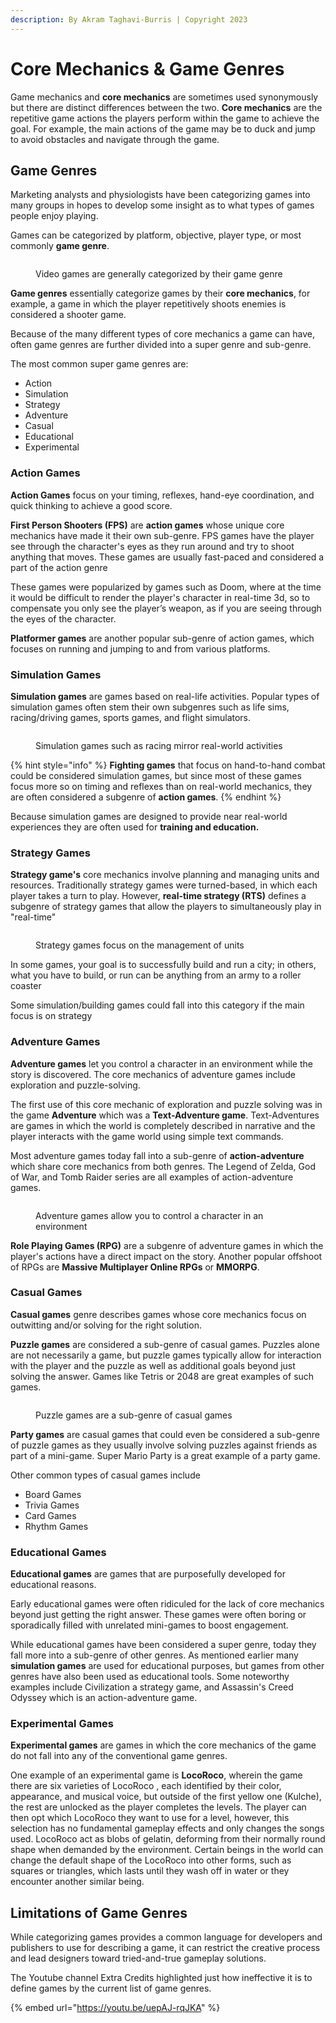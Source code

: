 ```yaml
---
description: By Akram Taghavi-Burris | Copyright 2023
---
```


# Core Mechanics & Game Genres

Game mechanics and **core mechanics** are sometimes used synonymously but there are distinct differences between the two. **Core mechanics** are the repetitive game actions the players perform within the game to achieve the goal. For example, the main actions of the game may be to duck and jump to avoid obstacles and navigate through the game.

## Game Genres

Marketing analysts and physiologists have been categorizing games into many groups in hopes to develop some insight as to what types of games people enjoy playing.

Games can be categorized by platform, objective, player type, or most commonly **game genre**.&#x20;

<figure><img src="https://images.unsplash.com/photo-1511512578047-dfb367046420?crop=entropy&#x26;cs=tinysrgb&#x26;fm=jpg&#x26;ixid=MnwxOTcwMjR8MHwxfHNlYXJjaHw5fHx2aWRlbyUyMGdhbWVzfGVufDB8fHx8MTY3NTAzMjM3Ng&#x26;ixlib=rb-4.0.3&#x26;q=80" alt=""><figcaption><p>Video games are generally categorized by their game genre</p></figcaption></figure>

**Game genres** essentially categorize games by their **core mechanics**, for example, a game in which the player repetitively shoots enemies is considered a shooter game.&#x20;

Because of the many different types of core mechanics a game can have, often game genres are further divided into a super genre and sub-genre.&#x20;

The most common super game genres are:&#x20;

* Action&#x20;
* Simulation&#x20;
* Strategy&#x20;
* Adventure
* Casual
* Educational
* Experimental

### Action Games&#x20;

**Action Games** focus on your timing, reflexes, hand-eye coordination, and quick thinking to achieve a good score.

**First Person Shooters (FPS)** are **action games** whose unique core mechanics have made it their own sub-genre. FPS games have the player see through the character's eyes as they run around and try to shoot anything that moves. These games are usually fast-paced and considered a part of the action genre&#x20;

These games were popularized by games such as Doom, where at the time it would be difficult to render the player's character in real-time 3d, so to compensate you only see the player’s weapon, as if you are seeing through the eyes of the character.

**Platformer games** are another popular sub-genre of action games, which focuses on running and jumping to and from various platforms.&#x20;

### Simulation Games

**Simulation games** are games based on real-life activities. Popular types of simulation games often stem their own subgenres such as life sims, racing/driving games, sports games, and flight simulators.&#x20;

<figure><img src="https://images.unsplash.com/photo-1620855522342-de6d0ad7c3d7?crop=entropy&#x26;cs=tinysrgb&#x26;fm=jpg&#x26;ixid=MnwxOTcwMjR8MHwxfHNlYXJjaHw1fHxyYWNpbmclMjBnYW1lfGVufDB8fHx8MTY3NTAzODY4Mg&#x26;ixlib=rb-4.0.3&#x26;q=80" alt=""><figcaption><p>Simulation games such as racing mirror real-world activities</p></figcaption></figure>

{% hint style="info" %}
**Fighting games** that focus on hand-to-hand combat could be considered simulation games, but since most of these games focus more so on timing and reflexes than on real-world mechanics, they are often considered a subgenre of **action games**.&#x20;
{% endhint %}

Because simulation games are designed to provide near real-world experiences they are often used for **training and education.**

### Strategy Games

**Strategy game's** core mechanics involve planning and managing units and resources. Traditionally strategy games were turned-based, in which each player takes a turn to play.  However, **real-time strategy (RTS)** defines a subgenre of strategy games that allow the players to simultaneously play in "real-time"

<figure><img src="https://images.unsplash.com/photo-1606503153255-59d8b8b82176?crop=entropy&#x26;cs=tinysrgb&#x26;fm=jpg&#x26;ixid=MnwxOTcwMjR8MHwxfHNlYXJjaHwxfHxzdHJhdGVneSUyMGdhbWV8ZW58MHx8fHwxNjc1MDMyMjgy&#x26;ixlib=rb-4.0.3&#x26;q=80" alt=""><figcaption><p>Strategy games focus on the management of units</p></figcaption></figure>

In some games, your goal is to successfully build and run a city; in others, what you have to build, or run can be anything from an army to a roller coaster

Some simulation/building games could fall into this category if the main focus is on strategy

### Adventure Games

**Adventure games** let you control a character in an environment while the story is discovered. The core mechanics of adventure games include exploration and puzzle-solving.&#x20;

The first use of this core mechanic of exploration and puzzle solving was in the game **Adventure** which was a **Text-Adventure game**. Text-Adventures are games in which the world is completely described in narrative and the player interacts with the game world using simple text commands.

Most adventure games today fall into a sub-genre of **action-adventure** which share core mechanics from both genres. The Legend of Zelda, God of War, and Tomb Raider series are all examples of action-adventure games.



<figure><img src="https://images.unsplash.com/photo-1501555088652-021faa106b9b?crop=entropy&#x26;cs=tinysrgb&#x26;fm=jpg&#x26;ixid=MnwxOTcwMjR8MHwxfHNlYXJjaHwyfHxhZHZlbnR1cmV8ZW58MHx8fHwxNjc1MDQxMDI1&#x26;ixlib=rb-4.0.3&#x26;q=80" alt=""><figcaption><p>Adventure games allow you to control a character in an environment</p></figcaption></figure>

**Role Playing Games (RPG)** are a subgenre of adventure games in which the player's actions have a direct impact on the story. Another popular offshoot of RPGs are **Massive Multiplayer Online RPGs** or **MMORPG**.&#x20;

### Casual Games&#x20;

**Casual games** genre describes games whose core mechanics focus on outwitting and/or solving for the right solution.&#x20;

**Puzzle games** are considered a sub-genre of casual games. Puzzles alone are not necessarily a game, but puzzle games typically allow for interaction with the player and the puzzle as well as additional goals beyond just solving the answer. Games like Tetris or 2048 are great examples of such games.&#x20;

<figure><img src="https://images.unsplash.com/photo-1588591795084-1770cb3be374?crop=entropy&#x26;cs=tinysrgb&#x26;fm=jpg&#x26;ixid=MnwxOTcwMjR8MHwxfHNlYXJjaHwyfHxwdXp6bGV8ZW58MHx8fHwxNjc1MDQzMTU0&#x26;ixlib=rb-4.0.3&#x26;q=80" alt=""><figcaption><p>Puzzle games are a sub-genre of casual games</p></figcaption></figure>

**Party games** are casual games that could even be considered a sub-genre of puzzle games as they usually involve solving puzzles against friends as part of a mini-game. Super Mario Party is a great example of a party game.&#x20;

Other common types of casual games include&#x20;

* Board Games&#x20;
* Trivia Games
* Card Games&#x20;
* Rhythm Games

### Educational Games

**Educational games** are games that are purposefully developed for educational reasons.&#x20;

Early educational games were often ridiculed for the lack of core mechanics beyond just getting the right answer. These games were often boring or sporadically filled with unrelated mini-games to boost engagement.&#x20;

While educational games have been considered a super genre, today they fall more into a sub-genre of other genres. As mentioned earlier many **simulation games** are used for educational purposes, but games from other genres have also been used as educational tools. Some noteworthy examples include Civilization a strategy game, and Assassin's Creed Odyssey which is an action-adventure game.&#x20;

### Experimental Games

**Experimental games** are games in which the core mechanics of the game do not fall into any of the conventional game genres.&#x20;

One example of an experimental game is **LocoRoco**, wherein the game there are six varieties of LocoRoco , each identified by their color, appearance, and musical voice, but outside of the first yellow one (Kulche), the rest are unlocked as the player completes the levels.  The player can then opt which LocoRoco they want to use for a level, however, this selection has no fundamental gameplay effects and only changes the songs used. LocoRoco act as blobs of gelatin, deforming from their normally round shape when demanded by the environment.  Certain beings in the world can change the default shape of the LocoRoco into other forms, such as squares or triangles, which lasts until they wash off in water or they encounter another similar being.

## Limitations of Game Genres

While categorizing games provides a common language for developers and publishers to use for describing a game, it can restrict the creative process and lead designers toward tried-and-true gameplay solutions.

The Youtube channel Extra Credits highlighted just how ineffective it is to define games by the current list of game genres. &#x20;

{% embed url="https://youtu.be/uepAJ-rqJKA" %}
